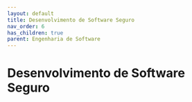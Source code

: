```yaml
---
layout: default
title: Desenvolvimento de Software Seguro
nav_order: 6
has_children: true
parent: Engenharia de Software
---
```


# Desenvolvimento de Software Seguro
